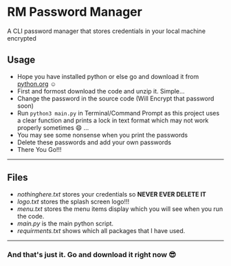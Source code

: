 # RM Password Manager
A CLI password manager that stores credentials in your local machine encrypted

## Usage

- Hope you have installed python or else go and download it from [python.org](https://www.python.org/ "Python") :relaxed:
- First and formost download the code and unzip it. Simple...
- Change the password in the source code (Will Encrypt that password soon)
- Run  `python3 main.py`  in Terminal/Command Prompt as this project uses a clear function and prints a lock in text format which may not work properly sometimes :smile: ...
- You may see some nonsense when you print the passwords
- Delete these passwords and add your own passwords
- There You Go!!! 

***

## Files

- _nothinghere.txt_ stores your credentials so **NEVER EVER DELETE IT**
- _logo.txt_ stores the splash screen logo!!!
- _menu.txt_ stores the menu items display which you will see when you run the code.
- _main.py_ is the main python script.
- _requirments.txt_ shows which all packages that I have used.

***

### And that's just it. Go and download it right now :sunglasses:

